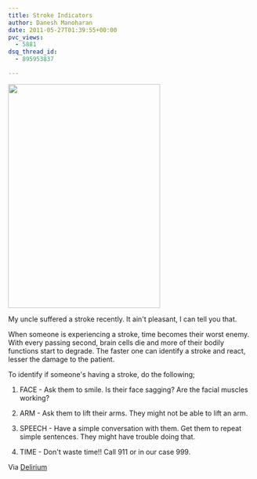 ```yaml
---
title: Stroke Indicators
author: Danesh Manoharan
date: 2011-05-27T01:39:55+00:00
pvc_views:
  - 5881
dsq_thread_id:
  - 895953837

---
```

<img loading="lazy" class="alignnone size-full wp-image-2264" title="stroke_FAST_checklist" src="/wp-content/uploads/2011/05/stroke_FAST_checklist.gif" alt="" width="310" height="457" />

My uncle suffered a stroke recently. It ain't pleasant, I can tell you that.

When someone is experiencing a stroke, time becomes their worst enemy. With every passing second, brain cells die and more of their bodily functions start to degrade. The faster one can identify a stroke and react, lesser the damage to the patient.

To identify if someone's having a stroke, do the following;

1. FACE - Ask them to smile. Is their face sagging? Are the facial muscles working?

2. ARM - Ask them to lift their arms. They might not be able to lift an arm.

3. SPEECH - Have a simple conversation with them. Get them to repeat simple sentences. They might have trouble doing that.

4. TIME - Don't waste time!! Call 911 or in our case 999.

Via [Delirium][1]

 [1]: http://www.abinesh.com/delirium/posts/stroke-indicators/ "Stroke Indicators"